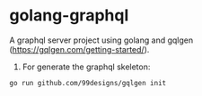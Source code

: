 # golang-graphql
A graphql server project using golang and gqlgen (https://gqlgen.com/getting-started/).

1. For generate the graphql skeleton:

```bash
go run github.com/99designs/gqlgen init
```
